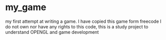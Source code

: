 my_game
=======

my first attempt at writing a game. I have copied this game form freecode I do not own nor have any rights to this code, this is a study project to understand OPENGL and game development
